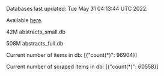 Databases last updated: Tue May 31 04:13:44 UTC 2022. 

Available [here](https://github.com/cbeauhilton/ash-db/releases).


42M	abstracts_small.db

508M	abstracts_full.db

Current number of items in db:
[{"count(*)": 96904}]

Current number of scraped items in db:
[{"count(*)": 60558}]
